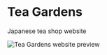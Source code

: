 # Tea Gardens
Japanese tea shop website

![Tea Gardens website preview](https://github.com/user-attachments/assets/ff1c2fe9-abaa-4bc9-b4cf-4becd1685f54)
